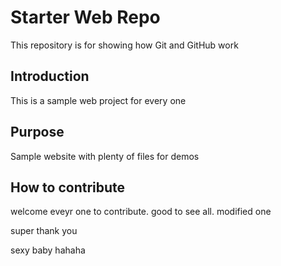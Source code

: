# Starter Web Repo

This repository is for showing how Git and GitHub work

## Introduction
This is a sample web project for every one
## Purpose

Sample website with plenty of files for demos

## How to contribute

welcome eveyr one to contribute. good to see all. modified one

super thank you


sexy baby hahaha